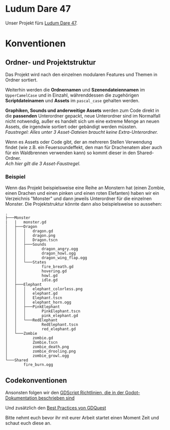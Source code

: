 # Ludum Dare 47

Unser Projekt fürs [Ludum Dare 47](https://ldjam.com/).

# Konventionen

## Ordner- und Projektstruktur

Das Projekt wird nach den einzelnen modularen Features und Themen in Ordner sortiert.

Weiterhin werden die **Ordnernamen** und **Szenendateiennamen** im `UpperCamelCase` und in Einzahl, währenddessen die zugehörigen **Scriptdateinamen** und **Assets** im `pascal_case` gehalten werden.

**Graphiken, Sounds und anderweitige Assets** werden zum Code direkt in die **passenden** Unterordner gepackt, neue Unterordner sind im Normalfall nicht notwendig, außer es handelt sich um eine extreme Menge an neuen Assets, die irgendwie sortiert oder gebändigt werden müssten.  
*Faustregel: Alles unter 3 Asset-Dateien braucht keine Extra-Unterordner.*

Wenn es Assets oder Code gibt, der an mehreren Stellen Verwendung findet (wie z.B. ein Feuersoundeffekt, den man für Drachenatem aber auch für ein Waldbrennen verwenden kann) so kommt dieser in den Shared-Ordner.  
*Ach hier gilt die 3 Asset-Faustregel.*

### Beispiel

Wenn das Projekt beispielsweise eine Reihe an Monstern hat (einen Zombie, einen Drachen und einen pinken und einen roten Elefanten) haben wir ein Verzeichnis "Monster" und dann jeweils Unterordner für die einzelnen Monster.
Die Projektstruktur könnte dann also beispielsweise so aussehen:

```
.
├───Monster
|   |   monster.gd
│   ├───Dragon
│   │   │   dragon.gd
│   │   │   dragon.png
│   │   │   Dragon.tscn
│   │   ├───Sounds
│   │   │       dragon_angry.ogg
│   │   │       dragon_howl.ogg
│   │   │       dragon_wing_flap.ogg
│   │   └───States
│   │           fire_breath.gd
│   │           hovering.gd
│   │           howl.gd
│   │           idle.gd
│   ├───Elephant
│   │   │   elephant_colorless.png
│   │   │   elephant.gd
│   │   │   Elephant.tscn
│   │   │   elephant_horn.ogg
│   │   ├───PinkElephant
│   │   │       PinkElephant.tscn
│   │   │       pink_elephant.gd
│   │   └───RedElephant
│   │           RedElephant.tscn
│   │           red_elephant.gd
│   └───Zombie
│           zombie.gd
│           Zombie.tscn
│           zombie_death.png
│           zombie_drooling.png
│           zombie_growl.ogg
└───Shared
        fire_burn.ogg
```

## Codekonventionen

Ansonsten folgen wir den [GDScript Richtlinien, die in der Godot-Dokumentation beschrieben sind](https://docs.godotengine.org/en/stable/getting_started/scripting/gdscript/gdscript_styleguide.html)

Und zusätzlich den [Best Practices von GDQuest](https://www.gdquest.com/docs/guidelines/best-practices/godot-gdscript/)

Bitte nehmt euch bevor ihr mit eurer Arbeit startet einen Moment Zeit und schaut euch diese an.

